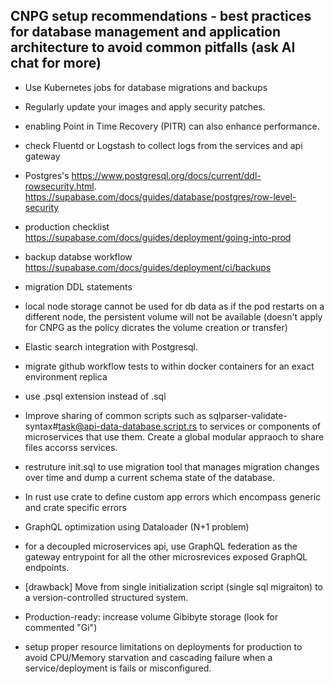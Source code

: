 
## CNPG setup recommendations - best practices for database management and application architecture to avoid common pitfalls (ask AI chat for more)
- Use Kubernetes jobs for database migrations and backups
- Regularly update your images and apply security patches.
- enabling Point in Time Recovery (PITR) can also enhance performance.
- check Fluentd or Logstash to collect logs from the services and api gateway
- Postgres's https://www.postgresql.org/docs/current/ddl-rowsecurity.html. https://supabase.com/docs/guides/database/postgres/row-level-security
- production checklist https://supabase.com/docs/guides/deployment/going-into-prod
- backup databse workflow https://supabase.com/docs/guides/deployment/ci/backups
- migration DDL statements
- local node storage cannot be used for db data as if the pod restarts on a different node, the persistent volume will not be available (doesn't apply for CNPG as the policy dicrates the volume creation or transfer)

- Elastic search integration with Postgresql. 

- migrate github workflow tests to within docker containers for an exact environment replica
- use .psql extension instead of .sql 
- Improve sharing of common scripts such as sqlparser-validate-syntax#task@api-data-database.script.rs to services or components of microservices that use them. Create a global modular appraoch to share files accorss services.
- restruture init.sql to use migration tool that manages migration changes over time and dump a current schema state of the database. 
- In rust use crate to define custom app errors which encompass generic and crate specific errors
- GraphQL optimization using Dataloader (N+1 problem)
- for a decoupled microservices api, use GraphQL federation as the gateway entrypoint for all the other microsrevices exposed GraphQL endpoints. 
- [drawback] Move from single initialization script (single sql migraiton) to a version-controlled structured system. 
- Production-ready: increase volume Gibibyte storage (look for commented "Gi")
- setup proper resource limitations on deployments for production to avoid CPU/Memory starvation and cascading failure when a service/deployment is fails or misconfigured. 